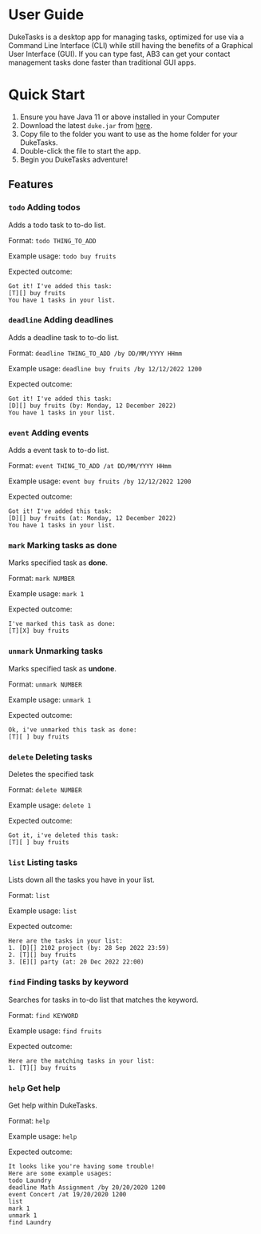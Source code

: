 # User Guide

DukeTasks is a desktop app for managing tasks, optimized for use via a Command Line Interface (CLI) while still having the benefits of a Graphical User Interface (GUI). If you can type fast, AB3 can get your contact management tasks done faster than traditional GUI apps.

# Quick Start

1) Ensure you have Java 11 or above installed in your Computer
2) Download the latest `duke.jar` from [here](https://github.com/jsincorporated/ip/releases).
3) Copy file to the folder you want to use as the home folder for your DukeTasks.
4) Double-click the file to start the app.
5) Begin you DukeTasks adventure!

## Features 

### `todo` Adding todos

Adds a todo task to to-do list.

Format: `todo THING_TO_ADD`

Example usage: `todo buy fruits`

Expected outcome:
```
Got it! I've added this task: 
[T][] buy fruits
You have 1 tasks in your list.
```

### `deadline` Adding deadlines

Adds a deadline task to to-do list.

Format: `deadline THING_TO_ADD /by DD/MM/YYYY HHmm`

Example usage: `deadline buy fruits /by 12/12/2022 1200`

Expected outcome:
```
Got it! I've added this task: 
[D][] buy fruits (by: Monday, 12 December 2022)
You have 1 tasks in your list.
```

### `event` Adding events

Adds a event task to to-do list.

Format: `event THING_TO_ADD /at DD/MM/YYYY HHmm`

Example usage: `event buy fruits /by 12/12/2022 1200`

Expected outcome:
```
Got it! I've added this task: 
[D][] buy fruits (at: Monday, 12 December 2022)
You have 1 tasks in your list.
```

### `mark` Marking tasks as done

Marks specified task as **done**.

Format: `mark NUMBER`

Example usage: `mark 1`

Expected outcome:
```
I've marked this task as done:
[T][X] buy fruits
```

### `unmark` Unmarking tasks

Marks specified task as **undone**.

Format: `unmark NUMBER`

Example usage: `unmark 1`

Expected outcome:
```
Ok, i've unmarked this task as done:
[T][ ] buy fruits
```

### `delete` Deleting tasks

Deletes the specified task

Format: `delete NUMBER`

Example usage: `delete 1`

Expected outcome:
```
Got it, i've deleted this task:
[T][ ] buy fruits
```

### `list` Listing tasks

Lists down all the tasks you have in your list.

Format: `list`

Example usage: `list`

Expected outcome:
```
Here are the tasks in your list:
1. [D][] 2102 project (by: 28 Sep 2022 23:59)
2. [T][] buy fruits 
3. [E][] party (at: 20 Dec 2022 22:00)
```

### `find` Finding tasks by keyword

Searches for tasks in to-do list that matches the keyword.

Format: `find KEYWORD`

Example usage: `find fruits`

Expected outcome:
```
Here are the matching tasks in your list:
1. [T][] buy fruits
```

### `help` Get help

Get help within DukeTasks.

Format: `help`

Example usage: `help`

Expected outcome:
```
It looks like you're having some trouble!
Here are some example usages:
todo Laundry
deadline Math Assignment /by 20/20/2020 1200
event Concert /at 19/20/2020 1200
list
mark 1
unmark 1
find Laundry
```


